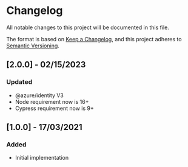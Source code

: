 # Changelog

All notable changes to this project will be documented in this file.

The format is based on [Keep a Changelog](https://keepachangelog.com/en/1.0.0/),
and this project adheres to [Semantic Versioning](https://semver.org/spec/v2.0.0.html).

## [2.0.0] - 02/15/2023

### Updated

- @azure/identity V3
- Node requirement now is 16+
- Cypress requirement now is 9+

## [1.0.0] - 17/03/2021

### Added

- Initial implementation
